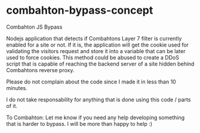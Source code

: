 # combahton-bypass-concept
Combahton JS Bypass

Nodejs application that detects if Combahtons Layer 7 filter is currently enabled for a site or not. If it is, the application will get the cookie used for validating the visitors request and store it into a variable that can be later used to force cookies. This method could be abused to create a DDoS script that is capable of reaching the backend server of a site hidden behind Combahtons reverse proxy. 

Please do not complain about the code since I made it in less than 10 minutes.

I do not take responsability for anything that is done using this code / parts of it.

To Combahton: Let me know if you need any help developing something that is harder to bypass. I will be more than happy to help :)
